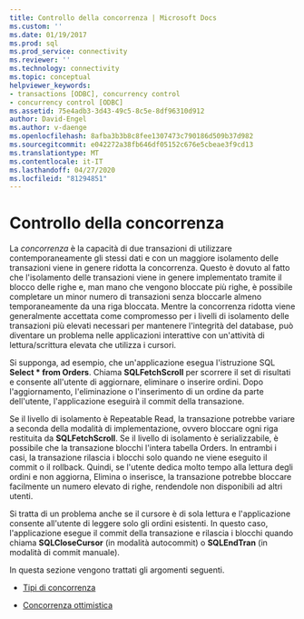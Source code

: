 ```yaml
---
title: Controllo della concorrenza | Microsoft Docs
ms.custom: ''
ms.date: 01/19/2017
ms.prod: sql
ms.prod_service: connectivity
ms.reviewer: ''
ms.technology: connectivity
ms.topic: conceptual
helpviewer_keywords:
- transactions [ODBC], concurrency control
- concurrency control [ODBC]
ms.assetid: 75e4adb3-3d43-49c5-8c5e-8df96310d912
author: David-Engel
ms.author: v-daenge
ms.openlocfilehash: 8afba3b3b8c8fee1307473c790186d509b37d982
ms.sourcegitcommit: e042272a38fb646df05152c676e5cbeae3f9cd13
ms.translationtype: MT
ms.contentlocale: it-IT
ms.lasthandoff: 04/27/2020
ms.locfileid: "81294851"
---
```

# <a name="concurrency-control"></a>Controllo della concorrenza
La *concorrenza* è la capacità di due transazioni di utilizzare contemporaneamente gli stessi dati e con un maggiore isolamento delle transazioni viene in genere ridotta la concorrenza. Questo è dovuto al fatto che l'isolamento delle transazioni viene in genere implementato tramite il blocco delle righe e, man mano che vengono bloccate più righe, è possibile completare un minor numero di transazioni senza bloccarle almeno temporaneamente da una riga bloccata. Mentre la concorrenza ridotta viene generalmente accettata come compromesso per i livelli di isolamento delle transazioni più elevati necessari per mantenere l'integrità del database, può diventare un problema nelle applicazioni interattive con un'attività di lettura/scrittura elevata che utilizza i cursori.  
  
 Si supponga, ad esempio, che un'applicazione esegua l'istruzione SQL **Select \* from Orders**. Chiama **SQLFetchScroll** per scorrere il set di risultati e consente all'utente di aggiornare, eliminare o inserire ordini. Dopo l'aggiornamento, l'eliminazione o l'inserimento di un ordine da parte dell'utente, l'applicazione eseguirà il commit della transazione.  
  
 Se il livello di isolamento è Repeatable Read, la transazione potrebbe variare a seconda della modalità di implementazione, ovvero bloccare ogni riga restituita da **SQLFetchScroll**. Se il livello di isolamento è serializzabile, è possibile che la transazione blocchi l'intera tabella Orders. In entrambi i casi, la transazione rilascia i blocchi solo quando ne viene eseguito il commit o il rollback. Quindi, se l'utente dedica molto tempo alla lettura degli ordini e non aggiorna, Elimina o inserisce, la transazione potrebbe bloccare facilmente un numero elevato di righe, rendendole non disponibili ad altri utenti.  
  
 Si tratta di un problema anche se il cursore è di sola lettura e l'applicazione consente all'utente di leggere solo gli ordini esistenti. In questo caso, l'applicazione esegue il commit della transazione e rilascia i blocchi quando chiama **SQLCloseCursor** (in modalità autocommit) o **SQLEndTran** (in modalità di commit manuale).  
  
 In questa sezione vengono trattati gli argomenti seguenti.  
  
-   [Tipi di concorrenza](../../../odbc/reference/develop-app/concurrency-types.md)  
  
-   [Concorrenza ottimistica](../../../odbc/reference/develop-app/optimistic-concurrency.md)
